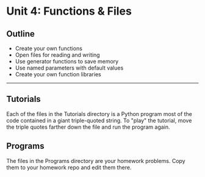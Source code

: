 Unit 4: Functions & Files
=========================

## Outline ##

+ Create your own functions
+ Open files for reading and writing
+ Use generator functions to save memory
+ Use named parameters with default values
+ Create your own function libraries

------------------------------------------------------------------------------

## Tutorials ##

Each of the files in the Tutorials directory is a Python program most of the
code contained in a giant triple-quoted string. To "play" the tutorial, move
the triple quotes farther down the file and run the program again.

## Programs ##

The files in the Programs directory are your homework problems. Copy them to
your homework repo and edit them there.

